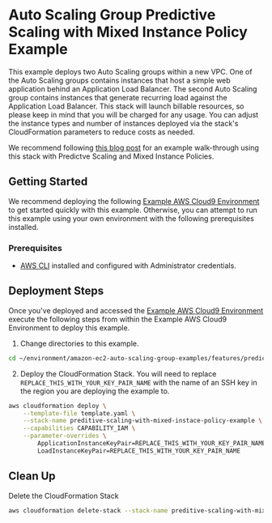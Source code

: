 # Auto Scaling Group Predictive Scaling with Mixed Instance Policy Example

This example deploys two Auto Scaling groups within a new VPC. One of the Auto Scaling groups contains instances that host a simple web application behind an Application Load Balancer. The second Auto Scaling group contains instances that generate recurring load against the Application Load Balancer. This stack will launch billable resources, so please keep in mind that you will be charged for any usage. You can adjust the instance types and number of instances deployed via the stack's CloudFormation parameters to reduce costs as needed.

We recommend following [this blog post](https://aws.amazon.com/blogs/compute/creating-predictive-scaling-and-mixed-instance-policy-using-amazon-ec2-auto-scaling/) for an example walk-through using this stack with Predictve Scaling and Mixed Instance Policies.

## Getting Started

We recommend deploying the following [Example AWS Cloud9 Environment](/environment/README.md) to get started quickly with this example. Otherwise, you can attempt to run this example using your own environment with the following prerequisites installed.

### Prerequisites

* [AWS CLI](https://docs.aws.amazon.com/cli/latest/userguide/cli-chap-install.html) installed and configured with Administrator credentials.

## Deployment Steps

Once you've deployed and accessed the [Example AWS Cloud9 Environment](/environment/README.md) execute the following steps from within the Example AWS Cloud9 Environment to deploy this example.

1. Change directories to this example.

```bash
cd ~/environment/amazon-ec2-auto-scaling-group-examples/features/predictive-scaling-mixed-instance-policy
```

2. Deploy the CloudFormation Stack. You will need to replace `REPLACE_THIS_WITH_YOUR_KEY_PAIR_NAME` with the name of an SSH key in the region you are deploying the example to.

```bash
aws cloudformation deploy \
    --template-file template.yaml \
    --stack-name preditive-scaling-with-mixed-instace-policy-example \
    --capabilities CAPABILITY_IAM \
    --parameter-overrides \
        ApplicationInstanceKeyPair=REPLACE_THIS_WITH_YOUR_KEY_PAIR_NAME \
        LoadInstanceKeyPair=REPLACE_THIS_WITH_YOUR_KEY_PAIR_NAME
```

## Clean Up

Delete the CloudFormation Stack

```bash
aws cloudformation delete-stack --stack-name preditive-scaling-with-mixed-instace-policy-example
```
